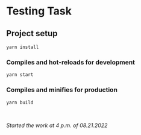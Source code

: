 # Testing Task 

## Project setup
```
yarn install
```

### Compiles and hot-reloads for development
```
yarn start
```

### Compiles and minifies for production
```
yarn build
```


<br>

<i>Started the work at 4 p.m. of 08.21.2022 </i>



